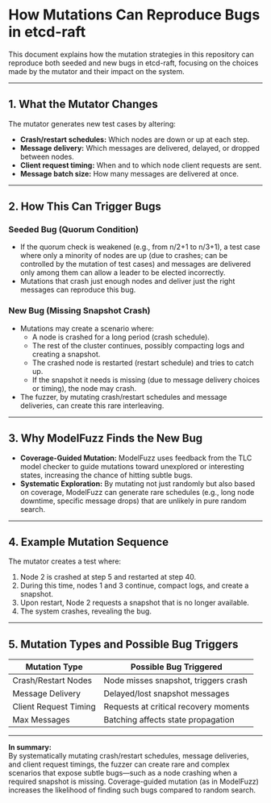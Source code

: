 # How Mutations Can Reproduce Bugs in etcd-raft

This document explains how the mutation strategies in this repository can reproduce both seeded and new bugs in etcd-raft, focusing on the choices made by the mutator and their impact on the system.

---

## 1. What the Mutator Changes

The mutator generates new test cases by altering:
- **Crash/restart schedules:** Which nodes are down or up at each step.
- **Message delivery:** Which messages are delivered, delayed, or dropped between nodes.
- **Client request timing:** When and to which node client requests are sent.
- **Message batch size:** How many messages are delivered at once.

---

## 2. How This Can Trigger Bugs

### Seeded Bug (Quorum Condition)
- If the quorum check is weakened (e.g., from n/2+1 to n/3+1), a test case where only a minority of nodes are up (due to crashes; can be controlled by the mutation of test cases) and messages are delivered only among them can allow a leader to be elected incorrectly.
- Mutations that crash just enough nodes and deliver just the right messages can reproduce this bug.

### New Bug (Missing Snapshot Crash)
- Mutations may create a scenario where:
  - A node is crashed for a long period (crash schedule).
  - The rest of the cluster continues, possibly compacting logs and creating a snapshot.
  - The crashed node is restarted (restart schedule) and tries to catch up.
  - If the snapshot it needs is missing (due to message delivery choices or timing), the node may crash.
- The fuzzer, by mutating crash/restart schedules and message deliveries, can create this rare interleaving.

---

## 3. Why ModelFuzz Finds the New Bug

- **Coverage-Guided Mutation:** ModelFuzz uses feedback from the TLC model checker to guide mutations toward unexplored or interesting states, increasing the chance of hitting subtle bugs.
- **Systematic Exploration:** By mutating not just randomly but also based on coverage, ModelFuzz can generate rare schedules (e.g., long node downtime, specific message drops) that are unlikely in pure random search.

---

## 4. Example Mutation Sequence

The mutator creates a test where:
1. Node 2 is crashed at step 5 and restarted at step 40.
2. During this time, nodes 1 and 3 continue, compact logs, and create a snapshot.
3. Upon restart, Node 2 requests a snapshot that is no longer available.
4. The system crashes, revealing the bug.

---

## 5. Mutation Types and Possible Bug Triggers

| Mutation Type         | Possible Bug Triggered                |
|-----------------------|---------------------------------------|
| Crash/Restart Nodes   | Node misses snapshot, triggers crash  |
| Message Delivery      | Delayed/lost snapshot messages        |
| Client Request Timing | Requests at critical recovery moments |
| Max Messages          | Batching affects state propagation    |

---

**In summary:**  
By systematically mutating crash/restart schedules, message deliveries, and client request timings, the fuzzer can create rare and complex scenarios that expose subtle bugs—such as a node crashing when a required snapshot is missing. Coverage-guided mutation (as in ModelFuzz) increases the likelihood of finding such bugs compared to random search.